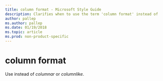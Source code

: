 ```yaml
---
title: column format - Microsoft Style Guide
description: Clarifies when to use the term 'column format' instead of 'columnar' or 'columnLike' in Microsoft content.
author: pallep
ms.author: pallep
ms.date: 01/19/2018
ms.topic: article
ms.prod: non-product-specific
---
```


# column format

Use instead of *columnar* or *columnlike*.
